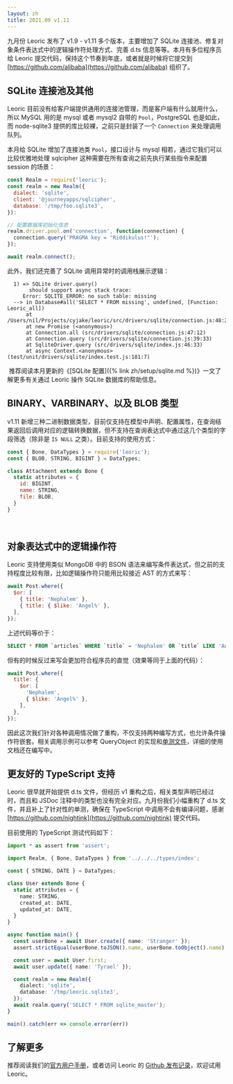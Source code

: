```yaml
---
layout: zh
title: 2021.09 v1.11
---
```


九月份 Leoric 发布了 v1.9 - v1.11 多个版本，主要增加了 SQLite 连接池、修复对象条件表达式中的逻辑操作符处理方式、完善 d.ts 信息等等。本月有多位程序员给 Leoric 提交代码，保持这个节奏到年底，或者就是时候将它提交到 [https://github.com/alibaba](https://github.com/alibaba) 组织了。

## SQLite 连接池及其他

Leoric 目前没有给客户端提供通用的连接池管理，而是客户端有什么就用什么，所以 MySQL 用的是 mysql 或者 mysql2 自带的 `Pool`，PostgreSQL 也是如此，而 node-sqlite3 提供的库比较裸，之前只是封装了一个 `Connection` 来处理调用队列。

本月给 SQLite 增加了连接池类 `Pool`，接口设计与 mysql 相若，通过它我们可以比较优雅地处理 sqlcipher 这种需要在所有查询之前先执行某些指令来配置 session 的场景：

```javascript
const Realm = require('leoric');
const realm = new Realm({
  dialect: 'sqlite',
  client: '@journeyapps/sqlcipher',
  database: '/tmp/foo.sqlite3',
}):

// 配置数据库初始化信息
realm.driver.pool.on('connection', function(connection) {
  connection.query('PRAGMA key = "Riddikulus!"');
});

await realm.connect();
```

此外，我们还完善了 SQLite 调用异常时的调用栈展示逻辑：
```
  1) => SQLite driver.query()
       should support async stack trace:
     Error: SQLITE_ERROR: no such table: missing
  --> in Database#all('SELECT * FROM missing', undefined, [Function: Leoric_all])
      at /Users/nil/Projects/cyjake/leoric/src/drivers/sqlite/connection.js:48:21
      at new Promise (<anonymous>)
      at Connection.all (src/drivers/sqlite/connection.js:47:12)
      at Connection.query (src/drivers/sqlite/connection.js:39:33)
      at SqliteDriver.query (src/drivers/sqlite/index.js:46:33)
      at async Context.<anonymous> (test/unit/drivers/sqlite/index.test.js:181:7)
```
​
推荐阅读本月更新的《[SQLite 配置]({% link zh/setup/sqlite.md %})》一文了解更多有关通过 Leoric 操作 SQLite 数据库的帮助信息。​

## BINARY、VARBINARY、以及 BLOB 类型

v1.11 新增三种二进制数据类型，目前仅支持在模型中声明、配置属性，在查询结果返回后调用对应的逻辑转换数据，但不支持在查询表达式中通过这几个类型的字段筛选（除非是 `IS NULL` 之类）。目前支持的使用方式：​

```javascript
const { Bone, DataTypes } = require('leoric');
const { BLOB, STRING, BIGINT } = DataTypes;

class Attachment extends Bone {
  static attributes = {
    id: BIGINT,
    name: STRING,
    file: BLOB,
  }
}
```
​
## 对象表达式中的逻辑操作符

Leoric 支持使用类似 MongoDB 中的 BSON 语法来编写条件表达式，但之前的支持程度比较有限，比如逻辑操作符只能用比较接近 AST 的方式来写：

```javascript
await Post.where({
  $or: [
    { title: 'Nephalem' },
    { title: { $like: 'Angel%' },
  ],
});
```

上述代码等价于：

```sql
SELECT * FROM `articles` WHERE `title` = 'Nephalem' OR `title` LIKE 'Angel%';
```

但有的时候反过来写会更加符合程序员的直觉（效果等同于上面的代码）：

```javascript
await Post.where({
  title: {
    $or: [
      'Nephalem',
      { $like: 'Angel%' },
    ],
  },
});
```

因此这次我们针对各种调用情况做了重构，不仅支持两种编写方式，也允许条件操作符嵌套。相关调用示例可以参考 QueryObject 的实现和[单测文件](https://github.com/cyjake/leoric/blob/master/test/unit/query_object.test.js)，详细的使用文档还在编写中。​

## 更友好的 TypeScript 支持

Leoric 很早就开始提供 d.ts 文件，但经历 v1 重构之后，相关类型声明已经过时，而且和 JSDoc 注释中的类型也没有完全对应。九月份我们小幅重构了 d.ts 文件，并且补上了针对性的单测，确保在 TypeScript 中调用不会有编译问题，感谢 [https://github.com/nightink](https://github.com/nightink) 提交代码。​

目前使用的 TypeScript 测试代码如下：

```typescript
import * as assert from 'assert';

import Realm, { Bone, DataTypes } from '../../../types/index';

const { STRING, DATE } = DataTypes;

class User extends Bone {
  static attributes = {
    name: STRING,
    created_at: DATE,
    updated_at: DATE,
  }
}

async function main() {
  const userBone = await User.create({ name: 'Stranger' });
  assert.strictEqual(userBone.toJSON().name, userBone.toObject().name);

  const user = await User.first;
  await user.update({ name: 'Tyrael' });

  const realm = new Realm({
    dialect: 'sqlite',
    database: '/tmp/leoric.sqlite3',
  });
  await realm.query('SELECT * FROM sqlite_master');
}

main().catch(err => console.error(err))
```

## 了解更多

推荐阅读我们的[官方用户手册](https://leoric.js.org)，或者访问 Leoric 的 [Github 发布记录]()，欢迎试用 Leoric。
